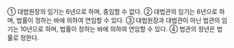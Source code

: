 ① 대법원장의 임기는 6년으로 하며, 중임할 수 없다.
② 대법관의 임기는 6년으로 하며, 법률이 정하는 바에 의하여 연임할 수 있다.
③ 대법원장과 대법관이 아닌 법관의 임기는 10년으로 하며, 법률이 정하는 바에 의하여 연임할 수 있다.
④ 법관의 정년은 법률로 정한다.
